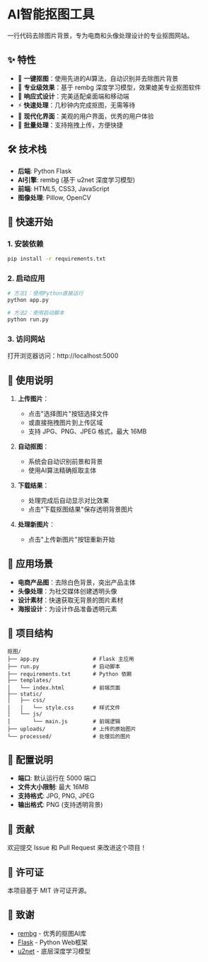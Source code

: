 # AI智能抠图工具

一行代码去除图片背景，专为电商和头像处理设计的专业抠图网站。

## ✨ 特性

- 🚀 **一键抠图**：使用先进的AI算法，自动识别并去除图片背景
- 🎯 **专业级效果**：基于 rembg 深度学习模型，效果媲美专业抠图软件
- 📱 **响应式设计**：完美适配桌面端和移动端
- ⚡ **快速处理**：几秒钟内完成抠图，无需等待
- 🎨 **现代化界面**：美观的用户界面，优秀的用户体验
- 📁 **批量处理**：支持拖拽上传，方便快捷

## 🛠️ 技术栈

- **后端**: Python Flask
- **AI引擎**: rembg (基于 u2net 深度学习模型)
- **前端**: HTML5, CSS3, JavaScript
- **图像处理**: Pillow, OpenCV

## 🚀 快速开始

### 1. 安装依赖

```bash
pip install -r requirements.txt
```

### 2. 启动应用

```bash
# 方法1：使用Python直接运行
python app.py

# 方法2：使用启动脚本
python run.py
```

### 3. 访问网站

打开浏览器访问：http://localhost:5000

## 📖 使用说明

1. **上传图片**：
   - 点击"选择图片"按钮选择文件
   - 或直接拖拽图片到上传区域
   - 支持 JPG、PNG、JPEG 格式，最大 16MB

2. **自动抠图**：
   - 系统会自动识别前景和背景
   - 使用AI算法精确抠取主体

3. **下载结果**：
   - 处理完成后自动显示对比效果
   - 点击"下载抠图结果"保存透明背景图片

4. **处理新图片**：
   - 点击"上传新图片"按钮重新开始

## 🎯 应用场景

- **电商产品图**：去除白色背景，突出产品主体
- **头像处理**：为社交媒体创建透明头像
- **设计素材**：快速获取无背景的图片素材
- **海报设计**：为设计作品准备透明元素

## 📁 项目结构

```
抠图/
├── app.py                 # Flask 主应用
├── run.py                 # 启动脚本
├── requirements.txt       # Python 依赖
├── templates/
│   └── index.html         # 前端页面
├── static/
│   ├── css/
│   │   └── style.css      # 样式文件
│   └── js/
│       └── main.js        # 前端逻辑
├── uploads/               # 上传的原始图片
└── processed/             # 处理后的图片
```

## 🔧 配置说明

- **端口**: 默认运行在 5000 端口
- **文件大小限制**: 最大 16MB
- **支持格式**: JPG, PNG, JPEG
- **输出格式**: PNG (支持透明背景)

## 🤝 贡献

欢迎提交 Issue 和 Pull Request 来改进这个项目！

## 📄 许可证

本项目基于 MIT 许可证开源。

## 🙏 致谢

- [rembg](https://github.com/danielgatis/rembg) - 优秀的抠图AI库
- [Flask](https://flask.palletsprojects.com/) - Python Web框架
- [u2net](https://github.com/xuebinqin/U-2-Net) - 底层深度学习模型
